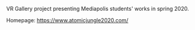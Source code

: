 VR Gallery project presenting Mediapolis students' works in spring 2020.

Homepage: https://www.atomicjungle2020.com/
